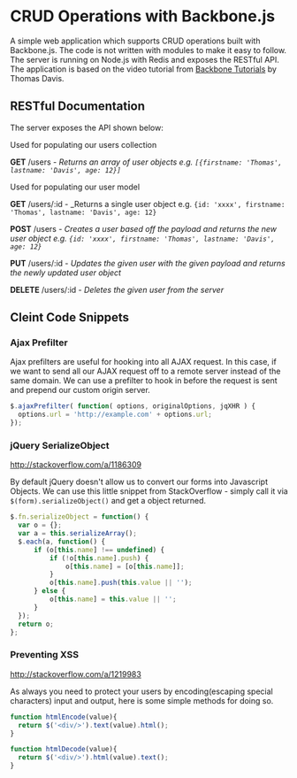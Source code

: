 # CRUD Operations with Backbone.js

A simple web application which supports CRUD operations built with Backbone.js. The code is not written with modules to make it easy to follow. The server is running on Node.js with Redis and exposes the RESTful API. The application is based on the video tutorial from [Backbone Tutorials](http://backbonetutorials.com/) by Thomas Davis.

## RESTful Documentation

The server exposes the API shown below:

Used for populating our users collection

**GET** /users - _Returns an array of user objects e.g. `[{firstname: 'Thomas', lastname: 'Davis', age: 12}]`_

Used for populating our user model

**GET** /users/:id - _Returns a single user object e.g. `{id: 'xxxx', firstname: 'Thomas', lastname: 'Davis', age: 12}`

**POST** /users - _Creates a user based off the payload and returns the new user object e.g. `{id: 'xxxx', firstname: 'Thomas', lastname: 'Davis', age: 12}`_

**PUT** /users/:id - _Updates the given user with the given payload and returns the newly updated user object_

**DELETE** /users/:id - _Deletes the given user from the server_

## Cleint Code Snippets

### Ajax Prefilter
Ajax prefilters are useful for hooking into all AJAX request. In this case, if we want to send all our AJAX request off to a remote server instead of the same domain. We can use a prefilter to hook in before the request is sent and prepend our custom origin server.

```js
$.ajaxPrefilter( function( options, originalOptions, jqXHR ) {
  options.url = 'http://example.com' + options.url;
});
```

### jQuery SerializeObject
http://stackoverflow.com/a/1186309

By default jQuery doesn't allow us to convert our forms into Javascript Objects. We can use this little snippet from StackOverflow - simply call it via `$(form).serializeObject()` and get a object returned.

```js
$.fn.serializeObject = function() {
  var o = {};
  var a = this.serializeArray();
  $.each(a, function() {
      if (o[this.name] !== undefined) {
          if (!o[this.name].push) {
              o[this.name] = [o[this.name]];
          }
          o[this.name].push(this.value || '');
      } else {
          o[this.name] = this.value || '';
      }
  });
  return o;
};
```  

### Preventing XSS
http://stackoverflow.com/a/1219983

As always you need to protect your users by encoding(escaping special characters) input and output, here is some simple methods for doing so.

```js
function htmlEncode(value){
  return $('<div/>').text(value).html();
}

function htmlDecode(value){
  return $('<div/>').html(value).text();
}
```

